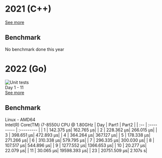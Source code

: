 # 2021 (C++)
[See more](2021)
## Benchmark
No benchmark done this year

# 2022 (Go)
![Unit tests](https://github.com/BaptisteLalanne/AdventOfCode/actions/workflows/ci.yml/badge.svg)  
Day 1 - 11   
[See more](2022) 
## Benchmark 
Linux - AMD64  
Intel(R) Core(TM) i7-8550U CPU @ 1.80GHz
| Day  | Part1 | Part2 |
| :-- | :--------- | :--------- |
| 1  | 142.375 µs| 162.765 µs| 
| 2  | 228.362 µs| 266.015 µs| 
| 3  | 398.651 µs| 472.893 µs| 
| 4  | 364.264 µs| 367.127 µs| 
| 5  | 178.338 µs| 271.266 µs| 
| 6  | 310.338 µs| 579.795 µs| 
| 7  | 296.335 µs| 300.030 µs| 
| 8  | 107.517 µs| 544.896 µs| 
| 9  | 1277.552 µs| 1366.653 µs| 
| 10  | 20.277 µs| 22.079 µs| 
| 11  | 30.065 µs| 19598.393 µs| 
| 23  | 20751.509 µs| 2.107s s| 




